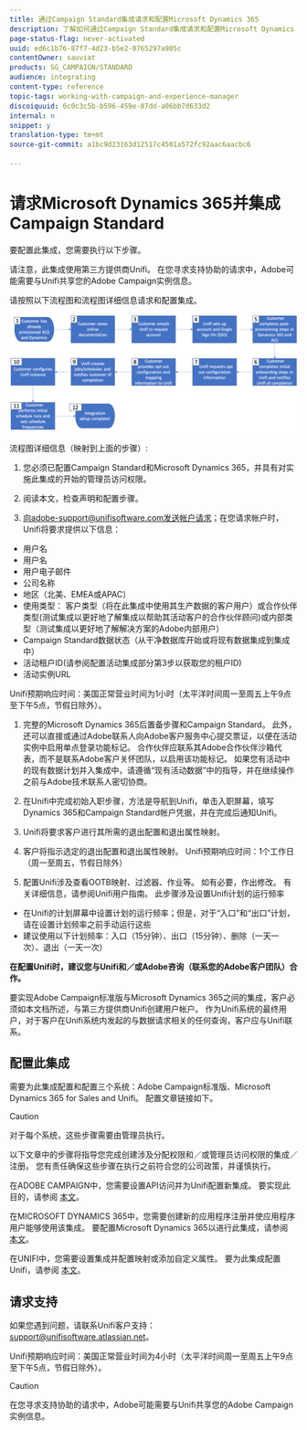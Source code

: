 ```yaml
---
title: 通过Campaign Standard集成请求和配置Microsoft Dynamics 365
description: 了解如何通过Campaign Standard集成请求和配置Microsoft Dynamics 365
page-status-flag: never-activated
uuid: ed6c1b76-87f7-4d23-b5e2-0765297a905c
contentOwner: sauviat
products: SG_CAMPAIGN/STANDARD
audience: integrating
content-type: reference
topic-tags: working-with-campaign-and-experience-manager
discoiquuid: 6c0c3c5b-b596-459e-87dd-a06bb7d633d2
internal: n
snippet: y
translation-type: tm+mt
source-git-commit: a1bc9d23163d12517c4501a572fc92aac6aacbc6

---
```



# 请求Microsoft Dynamics 365并集成Campaign Standard

要配置此集成，您需要执行以下步骤。

请注意，此集成使用第三方提供商Unifi。  在您寻求支持协助的请求中，Adobe可能需要与Unifi共享您的Adobe Campaign实例信息。

请按照以下流程图和流程图详细信息请求和配置集成。

![](assets/provisioning-wf.png)

流程图详细信息（映射到上面的步骤）:

1. 您必须已配置Campaign Standard和Microsoft Dynamics 365，并具有对实施此集成的开始的管理员访问权限。

1. 阅读本文，检查声明和配置步骤。

1. 向adobe-support@unifisoftware.com发送帐户请求；在您请求帐户时，Unifi将要求提供以下信息：
* 用户名
* 用户名
* 用户电子邮件
* 公司名称
* 地区（北美、EMEA或APAC）
* 使用类型： 客户类型（将在此集成中使用其生产数据的客户用户）或合作伙伴类型(测试集成以更好地了解集成以帮助其活动客户的合作伙伴顾问)或内部类型（测试集成以更好地了解解决方案的Adobe内部用户）
* Campaign Standard数据状态（从干净数据库开始或将现有数据集成到集成中）
* 活动租户ID(请参阅配置活动集成部分第3步以获取您的租户ID)
* 活动实例URL

Unifi预期响应时间：美国正常营业时间为1小时（太平洋时间周一至周五上午9点至下午5点，节假日除外）。

1. 完整的Microsoft Dynamics 365后置备步骤和Campaign Standard。
此外，还可以直接或通过Adobe联系人向Adobe客户服务中心提交票证，以便在活动实例中启用单点登录功能标记。 合作伙伴应联系其Adobe合作伙伴沙箱代表，而不是联系Adobe客户关怀团队，以启用该功能标记。
如果您有活动中的现有数据计划并入集成中，请遵循“现有活动数据”中的指导，并在继续操作之前与Adobe技术联系人密切协商。

1. 在Unifi中完成初始入职步骤，方法是导航到Unifi，单击入职屏幕，填写Dynamics 365和Campaign Standard帐户凭据，并在完成后通知Unifi。

1. Unifi将要求客户进行其所需的退出配置和退出属性映射。

1. 客户将指示选定的退出配置和退出属性映射。
Unifi预期响应时间：1个工作日（周一至周五，节假日除外）

1. 配置Unifi涉及查看OOTB映射、过滤器、作业等。 如有必要，作出修改。  有关详细信息，请参阅Unifi用户指南。
此步骤涉及设置Unifi计划的运行频率
* 在Unifi的计划屏幕中设置计划的运行频率；但是，对于“入口”和“出口”计划，请在设置计划频率之前手动运行这些
* 建议使用以下计划频率：入口（15分钟）、出口（15分钟）、删除（一天一次）、退出（一天一次）

**在配置Unifi时，建议您与Unifi和／或Adobe咨询（联系您的Adobe客户团队）合作。**

要实现Adobe Campaign标准版与Microsoft Dynamics 365之间的集成，客户必须如本文档所述，与第三方提供商Unifi创建用户帐户。   作为Unifi系统的最终用户，对于客户在Unifi系统内发起的与数据请求相关的任何查询，客户应与Unifi联系。

## 配置此集成

需要为此集成配置和配置三个系统：Adobe Campaign标准版、Microsoft Dynamics 365 for Sales and Unifi。 配置文章链接如下。

>[!CAUTION]
>
>对于每个系统，这些步骤需要由管理员执行。
>
>以下文章中的步骤将指导您完成创建涉及分配权限和／或管理员访问权限的集成／注册。  您有责任确保这些步骤在执行之前符合您的公司政策，并谨慎执行。

在ADOBE CAMPAIGN中，您需要设置API访问并为Unifi配置新集成。 要实现此目的，请参阅 [本文](../../integrating/using/configure-adobe-io-for-ms-dynamic.md)。

在MICROSOFT DYNAMICS 365中，您需要创建新的应用程序注册并使应用程序用户能够使用该集成。  要配置Microsoft Dynamics 365以进行此集成，请参阅 [本文](../../integrating/using/configure-microsoft-dynamics-365-for-campaign-integration.md)。

在UNIFI中，您需要设置集成并配置映射或添加自定义属性。 要为此集成配置Unifi，请参阅 [本文](../../integrating/using/configure-unifi-for-microsoft-dynamics-365-integration.md)。

## 请求支持

如果您遇到问题，请联系Unifi客户支持： [support@unifisoftware.atlassian.net](mailto:support@unifisoftware.atlassian.net)。

Unifi预期响应时间：美国正常营业时间为4小时（太平洋时间周一至周五上午9点至下午5点，节假日除外）。

>[!CAUTION]
>
>在您寻求支持协助的请求中，Adobe可能需要与Unifi共享您的Adobe Campaign实例信息。
